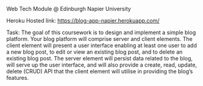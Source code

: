 Web Tech Module @ Edinburgh Napier University

Heroku Hosted link: https://blog-app-napier.herokuapp.com/

Task: The goal of this coursework is to design and implement a simple blog platform.
Your blog platform will comprise server and client elements. The client element
will present a user interface enabling at least one user to add a new blog post, to
edit or view an existing blog post, and to delete an existing blog post. The server
element will persist data related to the blog, will serve up the user interface, and
will also provide a create, read, update, delete (CRUD) API that the client element
will utilise in providing the blog’s features.
